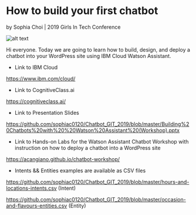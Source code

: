 # How to build your first chatbot

by Sophia Choi | 2019 Girls In Tech Conference


![alt text](https://encrypted-tbn0.gstatic.com/images?q=tbn:ANd9GcTkmHwJAZ3U_M2tzkizXQdNxvZAhfjeCJMOMkIg4Qkt6HQIMMTU) 


Hi everyone. Today we are going to learn how to build, design, and deploy a chatbot into your WordPress site using IBM Cloud Watson Assistant. 


* Link to IBM Cloud


https://www.ibm.com/cloud/

* Link to CognitiveClass.ai


https://cognitiveclass.ai/

* Link to Presentation Slides

https://github.com/sophiac0120/Chatbot_GIT_2019/blob/master/Building%20Chatbots%20with%20%20Watson%20Assistant%20(Workshop).pptx

* Link to Hands-on Labs for the Watson Assistant Chatbot Workshop with instruction on how to deploy a chatbot into a WordPress site

https://acangiano.github.io/chatbot-workshop/



* Intents && Entities examples are available as CSV files

https://github.com/sophiac0120/Chatbot_GIT_2019/blob/master/hours-and-locations-intents.csv   (Intent)

https://github.com/sophiac0120/Chatbot_GIT_2019/blob/master/occasion-and-flavours-entities.csv  (Entity)
